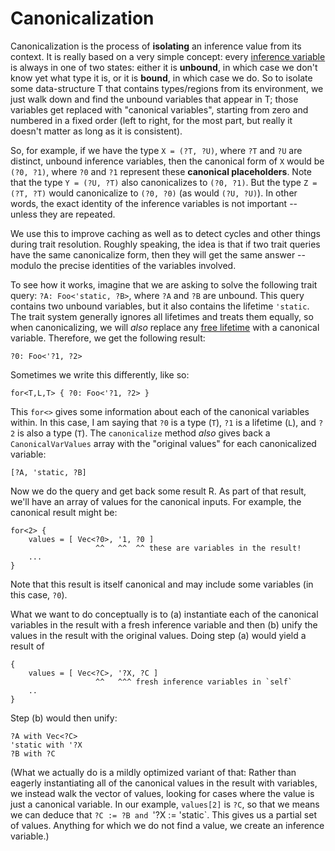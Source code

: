 # Canonicalization

Canonicalization is the process of **isolating** an inference value
from its context. It is really based on a very simple concept: every
[inference variable](./type-inference.html#vars) is always in one of
two states: either it is **unbound**, in which case we don't know yet
what type it is, or it is **bound**, in which case we do. So to
isolate some data-structure T that contains types/regions from its
environment, we just walk down and find the unbound variables that
appear in T; those variables get replaced with "canonical variables",
starting from zero and numbered in a fixed order (left to right, for
the most part, but really it doesn't matter as long as it is
consistent).

So, for example, if we have the type `X = (?T, ?U)`, where `?T` and
`?U` are distinct, unbound inference variables, then the canonical
form of `X` would be `(?0, ?1)`, where `?0` and `?1` represent these
**canonical placeholders**. Note that the type `Y = (?U, ?T)` also
canonicalizes to `(?0, ?1)`. But the type `Z = (?T, ?T)` would
canonicalize to `(?0, ?0)` (as would `(?U, ?U)`). In other words, the
exact identity of the inference variables is not important -- unless
they are repeated.

We use this to improve caching as well as to detect cycles and other
things during trait resolution. Roughly speaking, the idea is that if
two trait queries have the same canonicalize form, then they will get
the same answer -- modulo the precise identities of the variables
involved.

To see how it works, imagine that we are asking to solve the following
trait query: `?A: Foo<'static, ?B>`, where `?A` and `?B` are unbound.
This query contains two unbound variables, but it also contains the
lifetime `'static`. The trait system generally ignores all lifetimes
and treats them equally, so when canonicalizing, we will *also*
replace any [free lifetime](./background.html#free-vs-bound) with a
canonical variable. Therefore, we get the following result: 

    ?0: Foo<'?1, ?2>
    
Sometimes we write this differently, like so:    

    for<T,L,T> { ?0: Foo<'?1, ?2> }
    
This `for<>` gives some information about each of the canonical
variables within.  In this case, I am saying that `?0` is a type
(`T`), `?1` is a lifetime (`L`), and `?2` is also a type (`T`). The
`canonicalize` method *also* gives back a `CanonicalVarValues` array
with the "original values" for each canonicalized variable:

    [?A, 'static, ?B]

Now we do the query and get back some result R. As part of that
result, we'll have an array of values for the canonical inputs. For
example, the canonical result might be:

```
for<2> {
    values = [ Vec<?0>, '1, ?0 ]
                   ^^   ^^  ^^ these are variables in the result!
    ...
}
```

Note that this result is itself canonical and may include some
variables (in this case, `?0`).

What we want to do conceptually is to (a) instantiate each of the
canonical variables in the result with a fresh inference variable
and then (b) unify the values in the result with the original values.
Doing step (a) would yield a result of

```
{
    values = [ Vec<?C>, '?X, ?C ]
                   ^^   ^^^ fresh inference variables in `self`
    ..
}
```

Step (b) would then unify:

```
?A with Vec<?C>
'static with '?X
?B with ?C
```

(What we actually do is a mildly optimized variant of that: Rather
than eagerly instantiating all of the canonical values in the result
with variables, we instead walk the vector of values, looking for
cases where the value is just a canonical variable. In our example,
`values[2]` is `?C`, so that we means we can deduce that `?C := ?B and
`'?X := 'static`. This gives us a partial set of values. Anything for
which we do not find a value, we create an inference variable.)

